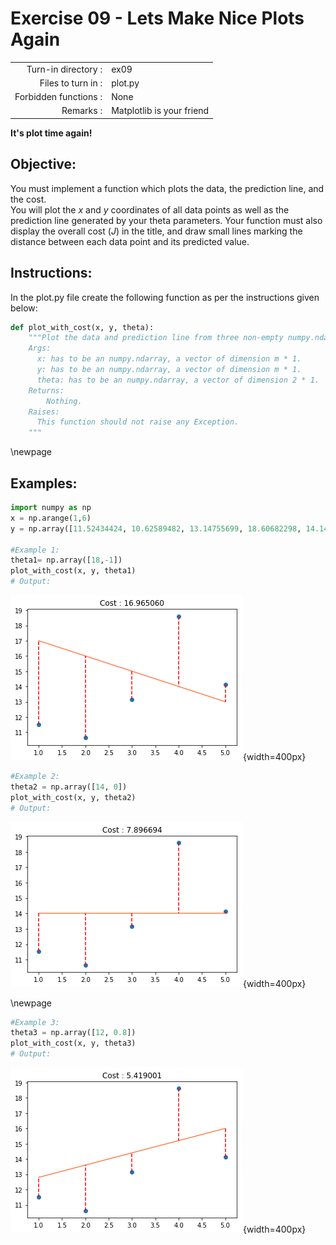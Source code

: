 # Exercise 09 - Lets Make Nice Plots Again

|                         |                    |
| -----------------------:| ------------------ |
|   Turn-in directory :   |  ex09              |
|   Files to turn in :    |  plot.py           |
|   Forbidden functions : |  None              |
|   Remarks :             |  Matplotlib is your friend |


**It's plot time again!**

## Objective:
You must implement a function which plots the data, the prediction line, and the cost.  
You will plot the $x$ and $y$ coordinates of all data points as well as the prediction line generated by your theta parameters.
Your function must also display the overall cost ($J$) in the title, and draw small lines marking the distance between each data point and its predicted value.


## Instructions:
In the plot.py file create the following function as per the instructions given below:
```python
def plot_with_cost(x, y, theta):
    """Plot the data and prediction line from three non-empty numpy.ndarray.
    Args:
      x: has to be an numpy.ndarray, a vector of dimension m * 1.
      y: has to be an numpy.ndarray, a vector of dimension m * 1.
      theta: has to be an numpy.ndarray, a vector of dimension 2 * 1.
    Returns:
        Nothing.
    Raises:
      This function should not raise any Exception.
    """
```
\newpage

## Examples:
```python
import numpy as np
x = np.arange(1,6)
y = np.array([11.52434424, 10.62589482, 13.14755699, 18.60682298, 14.14329568])

#Example 1:
theta1= np.array([18,-1])
plot_with_cost(x, y, theta1)
# Output:
```
![plot_cost1](../assets/plotcost1.png){width=400px}

```python
#Example 2:
theta2 = np.array([14, 0])
plot_with_cost(x, y, theta2)
# Output:
```
![plot_cost2](../assets/plotcost2.png){width=400px}

\newpage

```python
#Example 3:
theta3 = np.array([12, 0.8])
plot_with_cost(x, y, theta3)
# Output:
```
![plot_cost3](../assets/plotcost3.png){width=400px}
